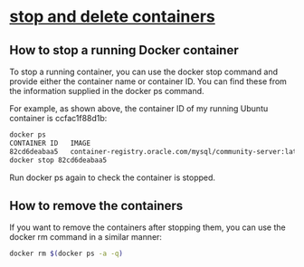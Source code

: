# **[stop and delete containers](https://spacelift.io/blog/docker-stop-container)**

## How to stop a running Docker container

To stop a running container, you can use the docker stop command and provide either the container name or container ID. You can find these from the information supplied in the docker ps command.

For example, as shown above, the container ID of my running Ubuntu container is ccfac1f88d1b:

```bash
docker ps                      
CONTAINER ID   IMAGE                                                         COMMAND                  CREATED        STATUS          PORTS                       NAMES
82cd6deabaa5   container-registry.oracle.com/mysql/community-server:latest   "/entrypoint.sh mysq…"   24 hours ago   Up 54 minutes   3306/tcp, 33060-33061/tcp   mysql-mgdw
docker stop 82cd6deabaa5
```

Run docker ps again to check the container is stopped.

## How to remove the containers

If you want to remove the containers after stopping them, you can use the docker rm command in a similar manner:

```bash
docker rm $(docker ps -a -q)
```
